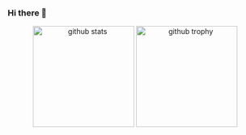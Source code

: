 ### Hi there 👋

<!--
**kirby0113/kirby0113** is a ✨ _special_ ✨ repository because its `README.md` (this file) appears on your GitHub profile.

Here are some ideas to get you started:

- 🔭 I’m currently working on ...
- 🌱 I’m currently learning ...
- 👯 I’m looking to collaborate on ...
- 🤔 I’m looking for help with ...
- 💬 Ask me about ...
- 📫 How to reach me: ...
- 😄 Pronouns: ...
- ⚡ Fun fact: ...
-->

<p align="center"> 
  <img alt="github stats" height="200px" src="https://github-readme-stats.vercel.app/api?username=kirby0113&theme=onedark&show_icons=true)](https://github.com/anuraghazra/github-readme-stats" />
  
  <img alt="github trophy" height="200px" src="https://github-profile-trophy.vercel.app/?username=kirby0113&theme=juicyfresh&column=4)](https://github.com/ryo-ma/github-profile-trophy" />
</p>

